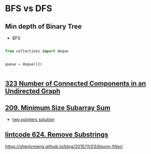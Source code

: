 # BFS vs DFS

## Min depth of Binary Tree
- BFS 

```python

from collections import deque 


queue = deque([])



```

## [323 Number of Connected Components in an Undirected Graph ](https://leetcode.com/problems/number-of-connected-components-in-an-undirected-graph/)


## [209. Minimum Size Subarray Sum](https://leetcode.com/problems/minimum-size-subarray-sum/)
- [two pointers solution](https://leetcode.com/problems/minimum-size-subarray-sum/discuss/1037095/Python-3-Two-pointer-While-loop-Illustrated)


## [lintcode 624. Remove Substrings](https://www.lintcode.com/problem/624/?_from=ladder&fromId=161)
https://shenlvmeng.github.io/blog/2015/11/03/bloom-filter/
